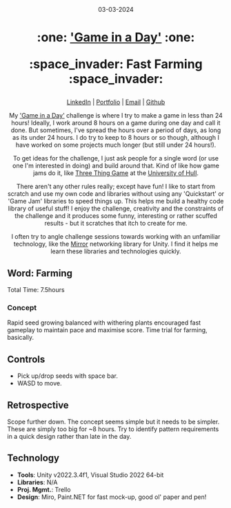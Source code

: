<div align="center">
03-03-2024
<h1>
  <p>:one: <a href="https://github.com/KJB88/Games-Development-Portfolio">'Game in a Day'</a> :one:</p>
  <p>:space_invader: Fast Farming :space_invader:</p>
</h1>
  <p>
    <a href="http://www.LinkedIn.com/in/kevin-barr1988">LinkedIn</a> |
    <a href="http://kjb88.github.io">Portfolio</a> |
    <a href="mailto:kevinbarr.business@gmail.com">Email</a> |
    <a href="https://github.com/KJB88">Github</a>
  </p>
  <p>
    My <a href="https://github.com/KJB88/Games-Development-Portfolio">'Game in a Day'</a> challenge is where I try to make a game in less than 24 hours! Ideally, I work around 8 hours on a game during one day and call it done. But sometimes, I've spread the hours over a period of days, as long as its under 24 hours. I do try to keep to 8 hours or so though, although I have worked on some projects much longer (but still under 24 hours!).
  </p>
  <p>
    To get ideas for the challenge, I just ask people for a single word (or use one I'm interested in doing) and build around that. Kind of like how game jams do it, like <a href="https://threethinggame.com/">Three Thing Game</a> at the <a href="https://www.hull.ac.uk/">University of Hull</a>.
  </p>
  <p>
    There aren't any other rules really; except have fun! I like to start from scratch and use my own code and libraries without using any 'Quickstart' or 'Game Jam' libraries to speed things up. This helps me build a healthy code library of useful stuff! I enjoy the challenge, creativity and the constraints of the challenge and it produces some funny, interesting or rather scuffed results - but it scratches that itch to create for me.
  </p>
  <p>
    I often try to angle challenge sessions towards working with an unfamiliar technology, like the <a href="https://mirror-networking.com/">Mirror</a> networking library for Unity. I find it helps me learn these libraries and technologies quickly.
  </p>
</div>
<div>
  <section>
<h2>Word: Farming</h2>
    <p>
      Total Time: 7.5hours
    </p>
    <h3>Concept</h3>
    <p>
Rapid seed growing balanced with withering plants encouraged fast gameplay to maintain pace and maximise score. Time trial for farming, basically.
    </p>
</section>
    <section>
<h2>Controls</h2>
      <ul>
        <li>Pick up/drop seeds with space bar.</li>
        <li>WASD to move.</li>
      </ul>
  </section>
    <section>
      <h2>Retrospective</h2>
      <p>
 Scope further down. The concept seems simple but it needs to be simpler. These are simply too big for ~8 hours. Try to identify pattern requirements in a quick design rather than late in the day.
        </p>
    </section>
  <section>
    <h2>Technology</h2>
    <ul>
      <li><b>Tools</b>: Unity v2022.3.4f1, Visual Studio 2022 64-bit</li>
      <li><b>Libraries</b>: N/A</li>
      <li><b>Proj. Mgmt.</b>: Trello</li>
      <li><b>Design</b>: Miro, Paint.NET for fast mock-up, good ol' paper and pen!</li>
    </ul>
  </section>
</div>
